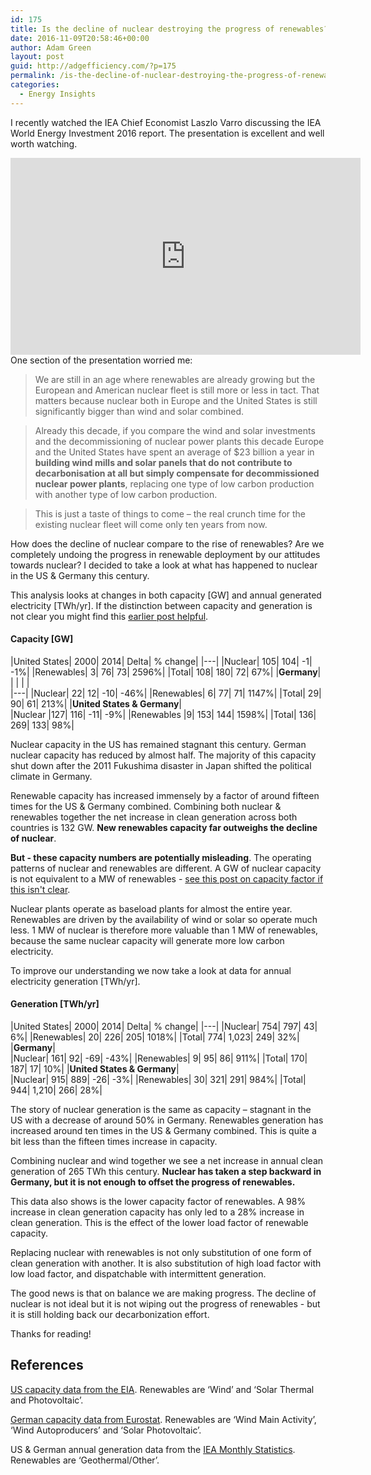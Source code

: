 ```yaml
---
id: 175
title: Is the decline of nuclear destroying the progress of renewables?
date: 2016-11-09T20:58:46+00:00
author: Adam Green
layout: post
guid: http://adgefficiency.com/?p=175
permalink: /is-the-decline-of-nuclear-destroying-the-progress-of-renewables/
categories:
  - Energy Insights
---
```


I recently watched the IEA Chief Economist Laszlo Varro discussing the IEA World Energy Investment 2016 report.  The presentation is excellent and well worth watching.  

<iframe width="560" height="315" src="https://www.youtube.com/embed/jcIcQvmQ1jw" frameborder="0" allow="autoplay; encrypted-media" allowfullscreen></iframe>
One section of the presentation worried me:

> We are still in an age where renewables are already growing but the European and American nuclear fleet is still more or less in tact.  That matters because nuclear both in Europe and the United States is still significantly bigger than wind and solar combined.

> Already this decade, if you compare the wind and solar investments and the decommissioning of nuclear power plants this decade  Europe and the United States have spent an average of $23 billion a year in **building wind mills and solar panels that do not contribute to decarbonisation at all but simply compensate for decommissioned nuclear power plants**, replacing one type of low carbon production with another type of low carbon production.

> This is just a taste of things to come – the real crunch time for the existing nuclear fleet will come only ten years from now.

How does the decline of nuclear compare to the rise of renewables? Are we completely undoing the progress in renewable deployment by our attitudes towards nuclear?  I decided to take a look at what has happened to nuclear in the US & Germany this century.  

This analysis looks at changes in both capacity [GW] and annual generated electricity [TWh/yr].  If the distinction between capacity and generation is not clear you might find this [earlier post helpful](http://adgefficiency.com/energy-basics-kw-vs-kwh/).

#### Capacity [GW]

|United States|	2000|	2014|	Delta|	% change|
|---|
|Nuclear|	105|	104|	-1|	-1%|
|Renewables|	3|	76|	73|	2596%|
|Total|	108|	180|	72|	67%|
|**Germany**|	|	|	|	|		
|---|
|Nuclear|	22|	12|	-10|	-46%|
|Renewables|	6|	77|	71|	1147%|
|Total|	29|	90|	61|	213%|
|**United States & Germany**|			
|Nuclear	|127|	116|	-11|	-9%|
|Renewables	|9|	153|	144|	1598%|
|Total|	136|	269|	133|	98%|

Nuclear capacity in the US has remained stagnant this century.  German nuclear capacity has reduced by almost half.  The majority of this capacity shut down after the 2011 Fukushima disaster in Japan shifted the political climate in Germany.

Renewable capacity has increased immensely by a factor of around fifteen times for the US & Germany combined.  Combining both nuclear & renewables together the net increase in clean generation across both countries is 132 GW.  **New renewables capacity far outweighs the decline of nuclear**.

**But - these capacity numbers are potentially misleading**.  The operating patterns of nuclear and renewables are different.  A GW of nuclear capacity is not equivalent to a MW of renewables - [see this post on capacity factor if this isn't clear](http://adgefficiency.com/energy-basics-capacity-factor/).

Nuclear plants operate as baseload plants for almost the entire year.  Renewables are driven by the availability of wind or solar so operate much less.  1 MW of nuclear is therefore more valuable than 1 MW of renewables, because the same nuclear capacity will generate more low carbon electricity.

To improve our understanding we now take a look at data for annual electricity generation [TWh/yr].

#### Generation [TWh/yr]

|United States|	2000|	2014|	Delta|	% change|
|---|
|Nuclear|	754|	797|	43|	6%|
|Renewables|	20|	226|	205|	1018%|
|Total|	774|	1,023|	249|	32%|
|**Germany**|				
|Nuclear|	161|	92|	-69|	-43%|
|Renewables|	9|	95|	86|	911%|
|Total|	170|	187|	17|	10%|
|**United States & Germany**|				
|Nuclear|	915|	889|	-26|	-3%|
|Renewables|	30|	321|	291|	984%|
|Total|	944|	1,210|	266|	28%|

The story of nuclear generation is the same as capacity – stagnant in the US with a decrease of around 50% in Germany.  Renewables generation has increased around ten times in the US & Germany combined.  This is quite a bit less than the fifteen times increase in capacity.

Combining nuclear and wind together we see a net increase in annual clean generation of 265 TWh this century.  **Nuclear has taken a step backward in Germany, but it is not enough to offset the progress of renewables.**

This data also shows is the lower capacity factor of renewables.  A 98% increase in clean generation capacity has only led to a 28% increase in clean generation.  This is the effect of the lower load factor of renewable capacity.

Replacing nuclear with renewables is not only substitution of one form of clean generation with another.  It is also substitution of high load factor with low load factor, and dispatchable with intermittent generation.

The good news is that on balance we are making progress.  The decline of nuclear is not ideal but it is not wiping out the progress of renewables - but it is still holding back our decarbonization effort.

Thanks for reading!

## References

[US capacity data from the EIA](https://www.eia.gov/electricity/data.php#gencapacity). Renewables are ‘Wind’ and ‘Solar Thermal and Photovoltaic’.

[German capacity data from Eurostat](http://ec.europa.eu/eurostat/web/energy/data/). Renewables are ‘Wind Main Activity’, ‘Wind Autoproducers’ and ‘Solar Photovoltaic’.

US & German annual generation data from the [IEA Monthly Statistics](http://www.iea.org/statistics/monthlystatistics/monthlyelectricitystatistics/). Renewables are ‘Geothermal/Other’.
